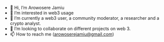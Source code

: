 - 👋 Hi, I’m Arowosere Jamiu 
- 👀 I’m interested in web3 usage
- 🌱 I’m currently a web3 user, a community moderator, a researcher and a crypto analyst.
- 💞️ I’m looking to collaborate on different projects on web 3. 
- 📫 How to reach me (arowoserejamiu@gmail.com)

<!---
fhowoh/fhowoh is a ✨ special ✨ repository because its `README.md` (this file) appears on your GitHub profile.
You can click the Preview link to take a look at your changes.
--->
